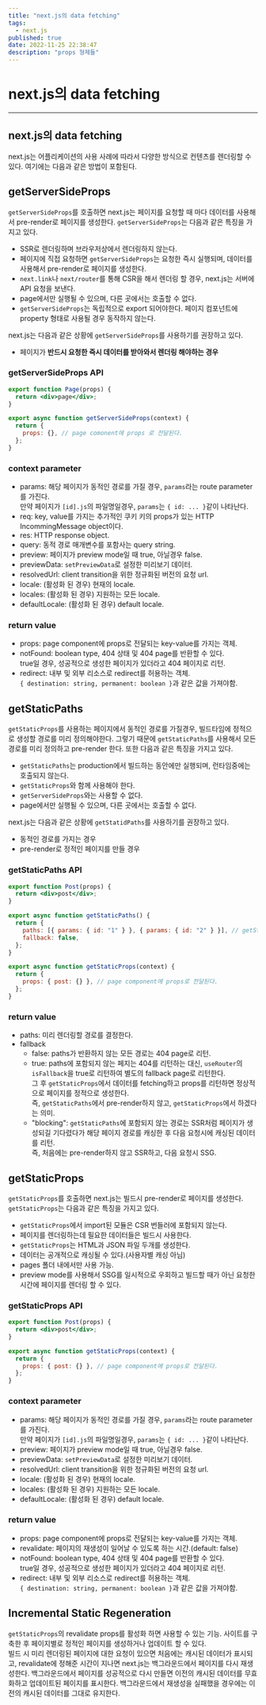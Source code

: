 ```yaml
---
title: "next.js의 data fetching"
tags:
  - next.js
published: true
date: 2022-11-25 22:38:47
description: "props 형제들"
---
```


# next.js의 data fetching

---

## next.js의 data fetching

next.js는 어플리케이션의 사용 사례에 따라서 다양한 방식으로 컨텐츠를 렌더링할 수 있다. 여기에는 다음과 같은 방법이 포함된다.

## getServerSideProps

`getServerSideProps`를 호출하면 next.js는 페이지를 요청할 때 마다 데이터를 사용해서 pre-render로 페이지를 생성한다. `getServerSideProps`는 다음과 같은 특징을 가지고 있다.

- SSR로 렌더링하며 브라우저상에서 렌더링하지 않는다.
- 페이지에 직접 요청하면 `getServerSideProps`는 요청한 즉시 실행되며, 데이터를 사용해서 pre-render로 페이지를 생성한다.
- `next.link`나 `next/router`를 통해 CSR을 해서 렌더링 할 경우, next.js는 서버에 API 요청을 보낸다.
- page에서만 실행될 수 있으며, 다른 곳에서는 호출할 수 없다.
- `getServerSideProps`는 독립적으로 export 되어야한다. 페이지 컴포넌트에 property 형태로 사용될 경우 동작하지 않는다.

next.js는 다음과 같은 상황에 `getServerSideProps`를 사용하기를 권장하고 있다.

- 페이지가 **반드시 요청한 즉시 데이터를 받아와서 렌더링 해야하는 경우**

### getServerSideProps API

```jsx
export function Page(props) {
  return <div>page</div>;
}

export async function getServerSideProps(context) {
  return {
    props: {}, // page comonent에 props 로 전달된다.
  };
}
```

### context parameter

- params: 해당 페이지가 동적인 경로를 가질 경우, `params`라는 route parameter를 가진다.<br />만약 페이지가 `[id].js`의 파일명일경우, `params`는 `{ id: ... }`같이 나타난다.
- req: key, value를 가지는 추가적인 쿠키 키의 props가 있는 HTTP IncommingMessage object이다.
- res: HTTP response object.
- query: 동적 경로 매개변수를 포함사는 query string.
- preview: 페이지가 preview mode일 때 true, 아닐경우 false.
- previewData: `setPreviewData`로 설정한 미리보기 데이터.
- resolvedUrl: client transition을 위한 정규화된 버전의 요청 url.
- locale: (활성화 된 경우) 현재의 locale.
- locales: (활성화 된 경우) 지원하는 모든 locale.
- defaultLocale: (활성화 된 경우) default locale.

### return value

- props: page component에 props로 전달되는 key-value를 가지는 객체.
- notFound: boolean type, 404 상태 및 404 page를 반환할 수 있다.<br />true일 경우, 성공적으로 생성한 페이지가 있더라고 404 페이지로 리턴.
- redirect: 내부 및 외부 리소스로 redirect를 허용하는 객체.<br />`{ destination: string, permanent: boolean }`과 같은 값을 가져야함.

## getStaticPaths

`getStaticProps`를 사용하는 페이지에서 동적인 경로를 가질경우, 빌드타임에 정적으로 생성할 경로를 미리 정의해야한다. 그렇기 때문에 `getStaticPaths`를 사용해서 모든 경로를 미리 정의하고 pre-render 한다. 또한 다음과 같은 특징을 가지고 있다.

- `getStaticPaths`는 production에서 빌드하는 동안에만 실행되며, 런타임중에는 호출되지 않는다.
- `getStaticProps`와 함께 사용해야 한다.
- `getServerSideProps`와는 사용할 수 없다.
- page에서만 실행될 수 있으며, 다른 곳에서는 호출할 수 없다.

next.js는 다음과 같은 상황에 `getStatidPaths`를 사용하기를 권장하고 있다.

- 동적인 경로를 가지는 경우
- pre-render로 정적인 페이지를 만들 경우

### getStaticPaths API

```jsx
export function Post(props) {
  return <div>post</div>;
}

export async function getStaticPaths() {
  return {
    paths: [{ params: { id: "1" } }, { params: { id: "2" } }], // getStaticProps에 context로 전달된다.
    fallback: false,
  };
}

export async function getStaticProps(context) {
  return {
    props: { post: {} }, // page component에 props로 전달된다.
  };
}
```

### return value

- paths: 미리 렌더링할 경로를 결정한다.
- fallback
  - false: paths가 반환하지 않는 모든 경로는 404 page로 리턴.
  - true: paths에 포함되지 않는 페지는 404를 리턴하는 대신, `useRouter`의 `isFallback`을 true로 리턴하여 별도의 fallback page로 리턴한다.<br />그 후 `getStaticProps`에서 데이터를 fetching하고 props를 리턴하면 정상적으로 페이지를 정적으로 생성한다.<br />즉, `getStaticPaths`에서 pre-render하지 않고, `getStaticProps`에서 하겠다는 의미.
  - "blocking": `getStaticPaths`에 포함되지 않는 경로는 SSR처럼 페이지가 생성되길 기다렸다가 해당 페이지 경로를 캐싱한 후 다음 요청시에 캐싱된 데이터를 리턴.<br />즉, 처음에는 pre-render하지 않고 SSR하고, 다음 요청시 SSG.

## getStaticProps

`getStaticProps`를 호출하면 next.js는 빌드시 pre-render로 페이지를 생성한다. `getStaticProps`는 다음과 같은 특징을 가지고 있다.

- `getStaticProps`에서 import된 모듈은 CSR 번들러에 포함되지 않는다.
- 페이지를 렌더링하는데 필요한 데이터들은 빌드시 사용한다.
- `getStaticProps`는 HTML과 JSON 파일 두개를 생성한다.
- 데이터는 공개적으로 캐싱될 수 있다.(사용자별 캐싱 아님)
- pages 폴더 내에서만 사용 가능.
- preview mode를 사용해서 SSG를 일시적으로 우회하고 빌드할 때가 아닌 요청한 시간에 페이지를 렌더링 할 수 있다.

### getStaticProps API

```jsx
export function Post(props) {
  return <div>post</div>;
}

export async function getStaticProps(context) {
  return {
    props: { post: {} }, // page component에 props로 전달된다.
  };
}
```

### context parameter

- params: 해당 페이지가 동적인 경로를 가질 경우, `params`라는 route parameter를 가진다.<br />만약 페이지가 `[id].js`의 파일명일경우, `params`는 `{ id: ... }`같이 나타난다.
- preview: 페이지가 preview mode일 때 true, 아닐경우 false.
- previewData: `setPreviewData`로 설정한 미리보기 데이터.
- resolvedUrl: client transition을 위한 정규화된 버전의 요청 url.
- locale: (활성화 된 경우) 현재의 locale.
- locales: (활성화 된 경우) 지원하는 모든 locale.
- defaultLocale: (활성화 된 경우) default locale.

### return value

- props: page component에 props로 전달되는 key-value를 가지는 객체.
- revalidate: 페이지의 재생성이 일어날 수 있도록 하는 시간.(default: false)
- notFound: boolean type, 404 상태 및 404 page를 반환할 수 있다.<br />true일 경우, 성공적으로 생성한 페이지가 있더라고 404 페이지로 리턴.
- redirect: 내부 및 외부 리소스로 redirect를 허용하는 객체.<br />`{ destination: string, permanent: boolean }`과 같은 값을 가져야함.

## Incremental Static Regeneration

`getStaticProps`의 revalidate props를 활성화 하면 사용할 수 있는 기능. 사이트를 구축한 후 페이지별로 정적인 페이지를 생성하거나 업데이트 할 수 있다.<br />빌드 시 미리 렌더링된 페이지에 대한 요청이 있으면 처음에는 캐시된 데이터가 표시되고, revalidate에 정해준 시간이 지나면 next.js는 백그라운드에서 페이지를 다시 재생성한다. 백그라운드에서 페이지를 성공적으로 다시 만들면 이전의 캐시된 데이터를 무효화하고 업데이트된 페이지를 표시한다. 백그라운드에서 재생성을 실패했을 경우에는 이전의 캐시된 데이터를 그대로 유지한다.
